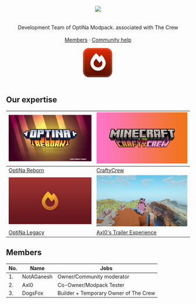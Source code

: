 <center><img src="https://capsule-render.vercel.app/api?type=waving&height=300&color=0066ff&text=OptiNa%20Team&fontColor=FFFFFF&textBg=false&section=header&animation=twinkling&desc=Modrinth%20Organization&descAlignY=64"></center>


<br>
<div align="center">
  <p align="center">
    Development Team of OptiNa Modpack. associated with The Crew
    <br />
    <br />
    <a href="https://github.com/NotAGanesh/OptiNa-Team/blob/main/members.md">Members</a>
    ·
    <a href="https://discord.com/invite/jQkhpYHDBb">Community help</a>
  </p>


  <center><a href="https://modrinth.com/organization/optina-team"><img src="https://raw.githubusercontent.com/NotAGanesh/OptiNa-Team/c834c07242f36d99bc07b4e6b1219cd71d7470e0/badges/compact-minimal.svg" alt="OptiNa Team"></a></center>   
<br>
</div>

## Our expertise

| ![OptiNa Reborn](https://github.com/NotAGanesh/OptiNa-Team/blob/main/project-covers/optina_reborn.png?raw=true)              | ![CraftyCrew](https://github.com/NotAGanesh/OptiNa-Team/blob/main/project-covers/craftycrew.png?raw=true)                          |
|---------------|---------------------------|
| [OptiNa Reborn](https://modrinth.com/modpack/optina-reborn) | [CraftyCrew](https://modrinth.com/mod/craftycrew)                 |
| ![OptiNa Legacy](https://github.com/NotAGanesh/OptiNa-Team/blob/main/project-covers/optina_legacy.png?raw=true)              | ![Axl0's Trailer Experience](https://github.com/NotAGanesh/OptiNa-Team/blob/main/project-covers/axi0's_trailer_exp.png?raw=true)                          |
| [OptiNa Legacy](https://modrinth.com/modpack/optina-fabric) | [Axl0's Trailer Experience](https://modrinth.com/modpack/trailer-exp) |


## Members


| No. | Name       | Jobs                      |
|-----|------------|---------------------------|
| 1.  | NotAGanesh | Owner/Community moderator |
| 2.  | AxI0       | Co-Owner/Modpack Tester   |
| 3.  | DogsFox    | Builder + Temporary Owner of The Crew                 |


